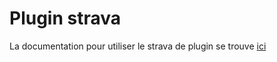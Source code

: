 # Plugin strava

La documentation pour utiliser le strava de plugin se trouve [ici](https://doc.jeedom.com/fr_FR/dev/)
